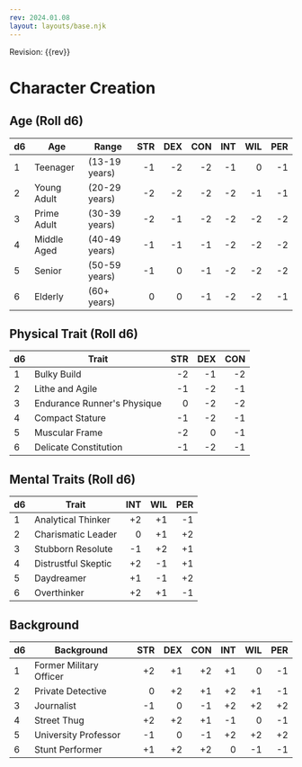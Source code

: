 ```yaml
---
rev: 2024.01.08
layout: layouts/base.njk
---
```

Revision: {{rev}}

# Character Creation

## Age (Roll d6)

|d6|Age|Range|STR|DEX|CON|INT|WIL|PER|
|-|-|-|---:|---:|---:|---:|---:|---:|
|1|Teenager|(13-19 years)|-1|-2|-2|-1|0|-1|
|2|Young Adult|(20-29 years)|-2|-2|-2|-2|-1|-1|
|3|Prime Adult|(30-39 years)|-2|-1|-2|-2|-2|-2|
|4|Middle Aged|(40-49 years)|-1|-1|-1|-2|-2|-2|
|5|Senior|(50-59 years)|-1|0|-1|-2|-2|-2|
|6|Elderly|(60+ years)|0|0|-1|-2|-2|-1|

## Physical Trait (Roll d6)

|d6|Trait|STR|DEX|CON|
|-|-|---:|---:|---:|
|1|Bulky Build|-2|-1|-2|
|2|Lithe and Agile|-1|-2|-1|
|3|Endurance Runner's Physique|0|-2|-2|
|4|Compact Stature|-1|-2|-1|
|5|Muscular Frame|-2|0|-1|
|6|Delicate Constitution|-1|-2|-1|

## Mental Traits (Roll d6)

|d6|Trait|INT|WIL|PER|
|-|-|---:|---:|---:|
|1|Analytical Thinker |+2|+1|-1|
|2|Charismatic Leader | 0|+1|+2|
|3|Stubborn Resolute  |-1|+2|+1|
|4|Distrustful Skeptic|+2|-1|+1|
|5|Daydreamer         |+1|-1|+2|
|6|Overthinker        |+2|+1|-1|

## Background

|d6|Background|STR|DEX|CON|INT|WIL|PER|
|-|-|---:|---:|---:|---:|---:|---:|
|1|Former Military Officer|+2|+1|+2|+1|0|-1|
|2|Private Detective|0|+2|+1|+2|+1|-1|
|3|Journalist|-1|0|-1|+2|+2|+2|
|4|Street Thug|+2|+2|+1|-1|0|-1|
|5|University Professor|-1|0|-1|+2|+2|+2|
|6|Stunt Performer|+1|+2|+2|0|-1|-1|
